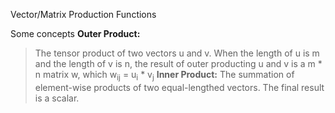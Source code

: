 Vector/Matrix Production Functions

Some concepts
**Outer Product:**
> The tensor product of two vectors u and v. When the length of u is m and the length of v is n, the result of outer producting u and v is a m * n matrix w, which w<sub>ij</sub> = u<sub>i</sub> * v<sub>j</sub>
**Inner Product:**
> The summation of element-wise products of two equal-lengthed vectors. The final result is a scalar. 
